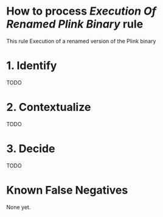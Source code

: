 # How to process *Execution Of Renamed Plink Binary* rule
This rule Execution of a renamed version of the Plink binary

# 1. Identify
TODO

# 2. Contextualize
TODO

# 3. Decide
TODO

# Known False Negatives
None yet.
